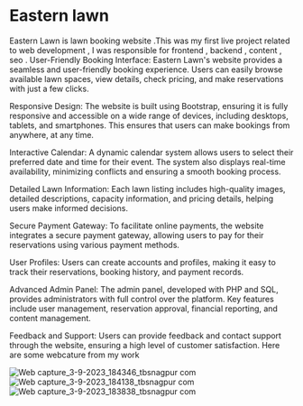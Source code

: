 # Eastern lawn
Eastern Lawn is lawn booking website .This was my first live project related to web development , I was responsible for frontend , backend , content , seo .
User-Friendly Booking Interface: Eastern Lawn's website provides a seamless and user-friendly booking experience. Users can easily browse available lawn spaces, view details, check pricing, and make reservations with just a few clicks.

Responsive Design: The website is built using Bootstrap, ensuring it is fully responsive and accessible on a wide range of devices, including desktops, tablets, and smartphones. This ensures that users can make bookings from anywhere, at any time.

Interactive Calendar: A dynamic calendar system allows users to select their preferred date and time for their event. The system also displays real-time availability, minimizing conflicts and ensuring a smooth booking process.

Detailed Lawn Information: Each lawn listing includes high-quality images, detailed descriptions, capacity information, and pricing details, helping users make informed decisions.

Secure Payment Gateway: To facilitate online payments, the website integrates a secure payment gateway, allowing users to pay for their reservations using various payment methods.

User Profiles: Users can create accounts and profiles, making it easy to track their reservations, booking history, and payment records.

Advanced Admin Panel: The admin panel, developed with PHP and SQL, provides administrators with full control over the platform. Key features include user management, reservation approval, financial reporting, and content management.

Feedback and Support: Users can provide feedback and contact support through the website, ensuring a high level of customer satisfaction.
Here are some webcature from my work 


![Web capture_3-9-2023_184346_tbsnagpur com](https://github.com/pragatipusadkar18/easternlawn/assets/130049905/5124da92-e646-4218-8f69-e15791493fec)
![Web capture_3-9-2023_184138_tbsnagpur com](https://github.com/pragatipusadkar18/easternlawn/assets/130049905/ed997f2e-8541-441c-9134-22d6946f1f63)
![Web capture_3-9-2023_183838_tbsnagpur com](https://github.com/pragatipusadkar18/easternlawn/assets/130049905/2939a9d1-bb9c-444f-818c-e8913285ee8e)









